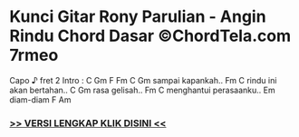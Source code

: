 
 # Kunci Gitar Rony Parulian - Angin Rindu Chord Dasar ©ChordTela.com 7rmeo


Capo ♪ fret 2 Intro : C Gm F Fm C Gm sampai kapankah.. Fm C rindu ini akan bertahan.. C Gm rasa gelisah.. Fm C menghantui perasaanku.. Em diam-diam F Am

###  <a href="https://shortlighzx.web.app?sq=Kunci Gitar Rony Parulian - Angin Rindu Chord Dasar ©ChordTela.com"> >> VERSI LENGKAP KLIK DISINI << </a>
